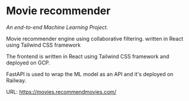 # Movie recommender

_An end-to-end Machine Learning Project._

Movie recommender engine using collaborative filtering.
written in React using Tailwind CSS framework

The frontend is written in React using Tailwind CSS framework and deployed on GCP. 

FastAPI is used to wrap the ML model as an API and it's deployed on Railway. 

URL: https://movies.recommendmovies.com/
